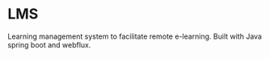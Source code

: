 # LMS
Learning management system to facilitate remote e-learning.  Built with Java spring boot and webflux.
